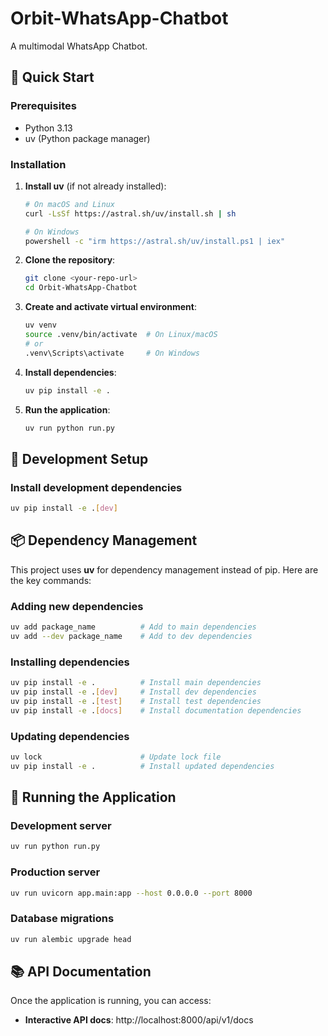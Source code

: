 # Orbit-WhatsApp-Chatbot

A multimodal WhatsApp Chatbot.

## 🚀 Quick Start

### Prerequisites

- Python 3.13
- uv (Python package manager)

### Installation

1. **Install uv** (if not already installed):

   ```bash
   # On macOS and Linux
   curl -LsSf https://astral.sh/uv/install.sh | sh

   # On Windows
   powershell -c "irm https://astral.sh/uv/install.ps1 | iex"
   ```

2. **Clone the repository**:

   ```bash
   git clone <your-repo-url>
   cd Orbit-WhatsApp-Chatbot
   ```

3. **Create and activate virtual environment**:

   ```bash
   uv venv
   source .venv/bin/activate  # On Linux/macOS
   # or
   .venv\Scripts\activate     # On Windows
   ```

4. **Install dependencies**:

   ```bash
   uv pip install -e .
   ```

5. **Run the application**:
   ```bash
   uv run python run.py
   ```

## 🔧 Development Setup

### Install development dependencies

```bash
uv pip install -e .[dev]
```

## 📦 Dependency Management

This project uses **uv** for dependency management instead of pip. Here are the key commands:

### Adding new dependencies

```bash
uv add package_name          # Add to main dependencies
uv add --dev package_name    # Add to dev dependencies
```

### Installing dependencies

```bash
uv pip install -e .          # Install main dependencies
uv pip install -e .[dev]     # Install dev dependencies
uv pip install -e .[test]    # Install test dependencies
uv pip install -e .[docs]    # Install documentation dependencies
```

### Updating dependencies

```bash
uv lock                      # Update lock file
uv pip install -e .          # Install updated dependencies
```

## 🚀 Running the Application

### Development server

```bash
uv run python run.py
```

### Production server

```bash
uv run uvicorn app.main:app --host 0.0.0.0 --port 8000
```

### Database migrations

```bash
uv run alembic upgrade head
```

## 📚 API Documentation

Once the application is running, you can access:

- **Interactive API docs**: http://localhost:8000/api/v1/docs
